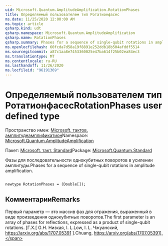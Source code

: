 ```yaml
---
uid: Microsoft.Quantum.AmplitudeAmplification.RotationPhases
title: Определяемый пользователем тип Ротатионфасес
ms.date: 11/25/2020 12:00:00 AM
ms.topic: article
qsharp.kind: udt
qsharp.namespace: Microsoft.Quantum.AmplitudeAmplification
qsharp.name: RotationPhases
qsharp.summary: Phases for a sequence of single-qubit rotations in amplitude amplification.
ms.openlocfilehash: 60fcda7d58a19f8891e252ddb18b504afddf5514
ms.sourcegitcommit: a87c1aa8e7453360025e47ba614f25b02ea84ec3
ms.translationtype: MT
ms.contentlocale: ru-RU
ms.lasthandoff: 11/26/2020
ms.locfileid: "96191369"
---
```

# <a name="rotationphases-user-defined-type"></a><span data-ttu-id="942c7-102">Определяемый пользователем тип Ротатионфасес</span><span class="sxs-lookup"><span data-stu-id="942c7-102">RotationPhases user defined type</span></span>

<span data-ttu-id="942c7-103">Пространство имен: [Microsoft. тактов. амплитудеамплификатион](xref:Microsoft.Quantum.AmplitudeAmplification)</span><span class="sxs-lookup"><span data-stu-id="942c7-103">Namespace: [Microsoft.Quantum.AmplitudeAmplification](xref:Microsoft.Quantum.AmplitudeAmplification)</span></span>

<span data-ttu-id="942c7-104">Пакет: [Microsoft. такт. Standard](https://nuget.org/packages/Microsoft.Quantum.Standard)</span><span class="sxs-lookup"><span data-stu-id="942c7-104">Package: [Microsoft.Quantum.Standard](https://nuget.org/packages/Microsoft.Quantum.Standard)</span></span>


<span data-ttu-id="942c7-105">Фазы для последовательности однокубитных поворотов в усилении амплитуды.</span><span class="sxs-lookup"><span data-stu-id="942c7-105">Phases for a sequence of single-qubit rotations in amplitude amplification.</span></span>

```qsharp

newtype RotationPhases = (Double[]);
```



## <a name="remarks"></a><span data-ttu-id="942c7-106">Комментарии</span><span class="sxs-lookup"><span data-stu-id="942c7-106">Remarks</span></span>

<span data-ttu-id="942c7-107">Первый параметр — это массив фаз для отражения, выраженный в виде произведения однокубитных поворотов.</span><span class="sxs-lookup"><span data-stu-id="942c7-107">The first parameter is an array of phases for reflections, expressed as a product of single-qubit rotations.</span></span>
<span data-ttu-id="942c7-108">[Г.Х.</span><span class="sxs-lookup"><span data-stu-id="942c7-108">[ G.H.</span></span> <span data-ttu-id="942c7-109">Низкая, I. L.</span><span class="sxs-lookup"><span data-stu-id="942c7-109">Low, I. L.</span></span> <span data-ttu-id="942c7-110">Чжуанский, https://arxiv.org/abs/1707.05391 ].</span><span class="sxs-lookup"><span data-stu-id="942c7-110">Chuang, https://arxiv.org/abs/1707.05391].</span></span>